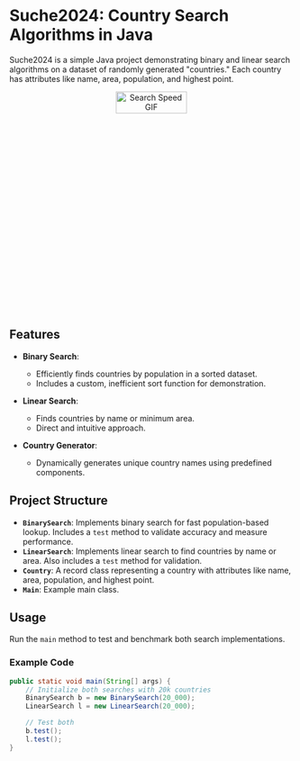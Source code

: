 # Suche2024: Country Search Algorithms in Java

Suche2024 is a simple Java project demonstrating binary and linear search algorithms on a dataset of randomly generated "countries." Each country has attributes like name, area, population, and highest point.

<div align="center">
  <img src="https://c.tenor.com/EYUlar2QIe4AAAAd/tenor.gif" alt="Search Speed GIF" width="50%" height="10%">
</div>

## Features

- **Binary Search**:
  - Efficiently finds countries by population in a sorted dataset.
  - Includes a custom, inefficient sort function for demonstration.
  
- **Linear Search**:
  - Finds countries by name or minimum area.
  - Direct and intuitive approach.

- **Country Generator**:
  - Dynamically generates unique country names using predefined components.

## Project Structure

- **`BinarySearch`**: Implements binary search for fast population-based lookup. Includes a `test` method to validate accuracy and measure performance.
- **`LinearSearch`**: Implements linear search to find countries by name or area. Also includes a `test` method for validation.
- **`Country`**: A record class representing a country with attributes like name, area, population, and highest point.
- **`Main`**: Example main class.

## Usage

Run the `main` method to test and benchmark both search implementations.

### Example Code

```java
public static void main(String[] args) {
    // Initialize both searches with 20k countries
    BinarySearch b = new BinarySearch(20_000);
    LinearSearch l = new LinearSearch(20_000);

    // Test both
    b.test();
    l.test();
}
```

